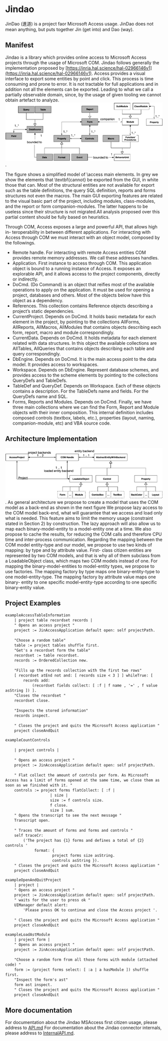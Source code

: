 # Jindao
JinDao (進道) is a project faor Microsoft Access usage. JinDao does not mean anything, but puts together Jin (get into) and Dao (way).
## Manifest
Jindao is a library which provides online access to Microsoft Access projects through the usage of Microsoft COM. 
Jindao follows generally the implementation proposed by [https://inria.hal.science/hal-02966146v1](https://inria.hal.science/hal-02966146v1).
Access provides a visual interface to export some entities by point and click. This process is time consuming and prone to error. It is not tractable for full applications and in addition not all the elements can be exported. Leading to what we call a partially observable domain, since, by the usage of given tooling we cannot obtain artefact to analyze.
![Figure-Blind-Metamodel](https://github.com/impetuosa/Jindao/blob/master/figures/access-metamodel-blind.jpg?raw=true).

The figure shows a simplified model of \access main elements.
In grey we show the elements that \textbf{cannot} be exported from the GUI, in white those that can.
Most of the structural entities are not available for export such as the table definitions, the query SQL definition, reports and forms structures not even the macros. 
The main GUI exporting features are related to the visual basic part of the project, including modules, class-modules, and the report or form companion-modules.
The latter happens to be useless since their structure is not migrated.All analysis proposed over this partial content should be fully based on heuristics. 

Through COM, Access exposes a large and powerful API, that allows high in- teroperability in between different applications.
For interacting with Access through COM we must interact with an object model, composed by the followings.
* Remote handle. For interacting with remote Access entities COM provides remote memory addresses. We call these addresses handles.
* Application. First instance to access through COM. This application object is bound to a running instance of Access. It exposes an explorable API, and it allows access to the project components, directly or indirectly.
* DoCmd. (Do Command) is an object that reifies most of the available operations to apply on the application. It must be used for opening a project, databases and others. Most of the objects below have this object as a dependency.
* References. This collection contains Reference objects describing a project’s static dependencies.
* CurrentProject. Depends on DoCmd. It holds basic metadata for each element in the project, by pointing to the collections AllForms, AllReports, AllMacros, AllModules that contains objects describing each form, report, macro and module correspondingly.
* CurrentData. Depends on DoCmd. It holds metadata for each element related with data structures. In this object the available collections are AllTables, AllQueries that contains objects describing each table and query correspondingly.
* DbEngine. Depends on DoCmd. It is the main access point to the data model. It provides access to workspaces.
* Workspace. Depends on DbEngine. Represent database schemes, and provides access to the scheme elements by pointing to the collections QueryDefs and TableDefs.
* TableDef and QueryDef. Depends on Workspace. Each of these objects contains a description. For the TableDefs name and fields. For the QueryDefs name and SQL.
* Forms, Reports and Modules. Depends on DoCmd. Finally, we have three main collections where we can find the Form, Report and Module objects with their inner composition. This internal definition includes composed controls (textbox, labels, etc.), properties (layout, naming, companion-module, etc) and VBA source code.

## Architecture Implementation
![Figure-Architecture](https://github.com/impetuosa/Jindao/blob/master/figures/uml-arc-jindao.jpg?raw=true).
As general architecture we propose to create a model that uses the COM model as a back-end as shown in the next figure We propose lazy access to the COM model back-end, what will guarantee that we access and load only what is needed. This feature aims to limit the memory usage (constraint stated in Section 2) by construction. The lazy approach will also allow us to map each binary-model-entity to a model-entity one at a time. We also propose to cache the results, for reducing the COM calls and therefore CPU time and inter-process communication.
Regarding the mapping between the COM model entity-type and our model, we propose to use two kinds of mapping: by type and by attribute value. First- class citizen entities are represented by two COM models, and that is why all of them subclass from a LoadableObject class, which maps two COM models instead of one.
For mapping the binary-model-entities to model-entity types, we propose to use factories. The mapping factory by type maps one binary-entity-type to one model-entity-type. The mapping factory by attribute value maps one binary- entity to one specific model-entity-type according to one specific binary-entity value.




## Project Examples
```smalltalk
exampleAccessTableInformation
	| project table recordset records |
	" Opens an access project "
	project := JinAccessApplication default open: self projectPath.

	"Choose a random table"
	table := project tables shuffle first.
	"Get's a recordset form the table"
	recordset := table recordset.
	records := OrderedCollection new.
	
	"Fills up the records collection with the first two rows"
	[ recordset atEnd not and: [ records size < 3 ] ] whileTrue: [
		records add:
			(recordset fields collect: [ :f | f name , '=' , f value asString ]) ].
	"Closes the recordset "
	recordset close. 
	
	"Inspects the stored information"
	records inspect. 
	
	" Closes the project and quits the Microsoft Access application "
	project closeAndQuit
```
```smalltalk
exampleCountControls
	
	| project controls |
	
	" Opens an access project "
	project := JinAccessApplication default open: self projectPath.
	
	" Flat collect the amount of controls per form. As Microsoft Access has a limit of forms opened at the same time, we close them as soon as we finished with it. "
	controls := project forms flatCollect: [ :f |
		            | size |
		            size := f controls size.
		            f close.
		            size ] sum.
	" Opens the transcript to see the next message "
	Transcript open.
	
	" Traces the amount of forms and forms and controls "
	self traceCr:
		('The project has {1} forms and defines a total of {2} controls '
			 format: {
					 project forms size asString.
					 controls asString }).
	" Closes the project and quits the Microsoft Access application "
	project closeAndQuit
```
```smalltalk
exampleOpenAndQuitProject
	| project |
	" Opens an access project "
	project := JinAccessApplication default open: self projectPath.
	" waits for the user to press ok "
	UIManager default alert:
		'Please press OK to continue and close the Access project '.

	" Closes the project and quits the Microsoft Access application "
	project closeAndQuit
```
```smalltalk
exampleLoadAstModule
	| project form |
	" Opens an access project "
	project := JinAccessApplication default open: self projectPath.

	"Choose a random form from all those forms with module (attached code) "
	form := (project forms select: [ :a | a hasModule ]) shuffle first.
	"Inspect the form's ast"
	form ast inspect.
	" Closes the project and quits the Microsoft Access application "
	project closeAndQuit
```


## More documentation

For documentation about the Jindao MSAccess first citizen usage, please address to [API.md](API.md)
For documentation about the Jindao connector internals, please address to [InternalAPI.md](InternalAPI.md).







